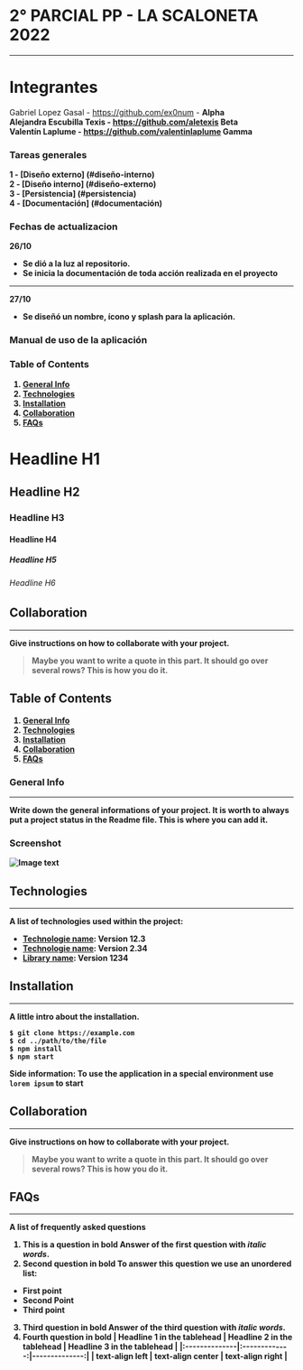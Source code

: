 # 2° PARCIAL PP - LA SCALONETA 2022
***
# Integrantes
Gabriel Lopez Gasal - https://github.com/ex0num - <strong>Alpha<strong> <br>
Alejandra Escubilla Texis - https://github.com/aletexis <strong>Beta<strong> <br>
Valentín Laplume - https://github.com/valentinlaplume <strong>Gamma<strong> <br> 

### Tareas generales
1 - [Diseño externo] (#diseño-interno) <br>
2 - [Diseño interno] (#diseño-externo) <br>
3 - [Persistencia] (#persistencia) <br>
4 - [Documentación] (#documentación) <br>

### Fechas de actualizacion
26/10 
- Se dió a la luz al repositorio. <br>
- Se inicia la documentación de toda acción realizada en el proyecto <br>
***
27/10
- Se diseñó un nombre, ícono y splash para la aplicación.

  
  
### Manual de uso de la aplicación


### Table of Contents
1. [General Info](#general-info)
2. [Technologies](#technologies)
3. [Installation](#installation)
4. [Collaboration](#collaboration)
5. [FAQs](#faqs)

# Headline H1
## Headline H2
### Headline H3
#### Headline H4 
##### Headline H5
###### Headline H6

## Collaboration
***
Give instructions on how to collaborate with your project.
> Maybe you want to write a quote in this part. 
> It should go over several rows?
> This is how you do it.
  
  
  ## Table of Contents
1. [General Info](#general-info)
2. [Technologies](#technologies)
3. [Installation](#installation)
4. [Collaboration](#collaboration)
5. [FAQs](#faqs)
### General Info
***
Write down the general informations of your project. It is worth to always put a project status in the Readme file. This is where you can add it. 
### Screenshot
![Image text](https://www.united-internet.de/fileadmin/user_upload/Brands/Downloads/Logo_IONOS_by.jpg)
## Technologies
***
A list of technologies used within the project:
* [Technologie name](https://example.com): Version 12.3 
* [Technologie name](https://example.com): Version 2.34
* [Library name](https://example.com): Version 1234
## Installation
***
A little intro about the installation. 
```
$ git clone https://example.com
$ cd ../path/to/the/file
$ npm install
$ npm start
```
Side information: To use the application in a special environment use ```lorem ipsum``` to start
## Collaboration
***
Give instructions on how to collaborate with your project.
> Maybe you want to write a quote in this part. 
> It should go over several rows?
> This is how you do it.
## FAQs
***
A list of frequently asked questions
1. **This is a question in bold**
Answer of the first question with _italic words_. 
2. __Second question in bold__ 
To answer this question we use an unordered list:
* First point
* Second Point
* Third point
3. **Third question in bold**
Answer of the third question with *italic words*.
4. **Fourth question in bold**
| Headline 1 in the tablehead | Headline 2 in the tablehead | Headline 3 in the tablehead |
|:--------------|:-------------:|--------------:|
| text-align left | text-align center | text-align right |
